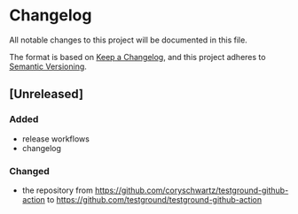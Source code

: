 # Changelog
All notable changes to this project will be documented in this file.

The format is based on [Keep a Changelog](https://keepachangelog.com/en/1.0.0/),
and this project adheres to [Semantic Versioning](https://semver.org/spec/v2.0.0.html).

## [Unreleased]
### Added
- release workflows
- changelog

### Changed
- the repository from https://github.com/coryschwartz/testground-github-action to https://github.com/testground/testground-github-action
